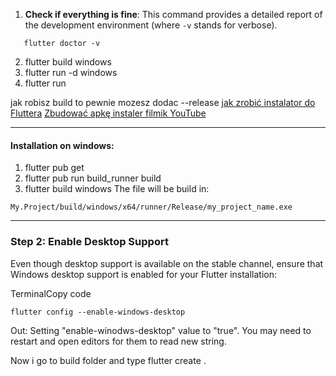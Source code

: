 1. **Check if everything is fine**: This command provides a detailed report of the development environment (where `-v` stands for verbose).
```Terminal
   flutter doctor -v
```
2.  flutter build windows
3. flutter run -d windows
4. flutter run

jak robisz build to pewnie mozesz dodac --release
[jak zrobić instalator do Fluttera](https://medium.com/@fluttergems/packaging-and-distributing-flutter-desktop-apps-the-missing-guide-part-2-windows-0b468d5e9e70)
[Zbudować apkę instaler filmik YouTube](https://www.youtube.com/watch?v=XvwX-hmYv0E)


----
#### Installation on windows:
1. flutter pub get
2. flutter pub run build_runner build
3. flutter build windows
The file will be build in:
```Terminal
My.Project/build/windows/x64/runner/Release/my_project_name.exe
```
---



### Step 2: Enable Desktop Support

Even though desktop support is available on the stable channel, ensure that Windows desktop support is enabled for your Flutter installation:

TerminalCopy code

`flutter config --enable-windows-desktop`

Out: Setting "enable-winodws-desktop" value to "true".
You may need to restart and open editors for them to read new string.

Now i go to build folder and type
flutter create .
